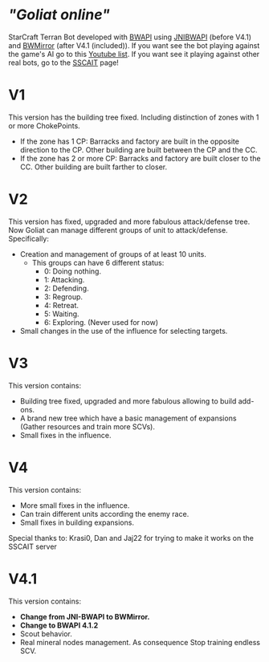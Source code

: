 # _"Goliat online"_

StarCraft Terran Bot developed with [BWAPI](https://github.com/bwapi/bwapi) using [JNIBWAPI](https://github.com/JNIBWAPI/JNIBWAPI) (before V4.1)
and [BWMirror](https://github.com/vjurenka/BWMirror) (after V4.1 (included)).
If you want see the bot playing against the game's AI go to this [Youtube list](https://www.youtube.com/playlist?list=PL9JgBzni37CJBxh18jNsubarZSZKtdO2Y).
If you want see it playing against other real bots, go to the [SSCAIT](http://sscaitournament.com/) page! 


# V1 

This version has the building tree fixed. Including distinction of zones with 1 or more ChokePoints.
* If the zone has 1 CP: Barracks and factory are built in the opposite direction to the CP. Other building are built between the CP and the CC.
* If the zone has 2 or more CP: Barracks and factory are built closer to the CC. Other building are built farther to closer.

# V2

This version has fixed, upgraded and more fabulous attack/defense tree. Now Goliat can manage different groups of unit to attack/defense. Specifically:

* Creation and management of groups of at least 10 units.
  * This groups can have 6 different status:
    * 0: Doing nothing.
    * 1: Attacking.
    * 2: Defending.
    * 3: Regroup.
    * 4: Retreat.
    * 5: Waiting.
    * 6: Exploring. (Never used for now)
* Small changes in the use of the influence for selecting targets.

# V3

This version contains:

* Building tree fixed, upgraded and more fabulous allowing to build add-ons.
* A brand new tree which have a basic management of expansions (Gather resources and train more SCVs).
* Small fixes in the influence.

# V4

This version contains:

* More small fixes in the influence.
* Can train different units according the enemy race.
* Small fixes in building expansions.

Special thanks to: Krasi0, Dan and Jaj22 for trying to make it works on the SSCAIT server

# V4.1

This version contains:

* **Change from JNI-BWAPI to BWMirror.**
* **Change to BWAPI 4.1.2**
* Scout behavior.
* Real mineral nodes management. As consequence Stop training endless SCV.

